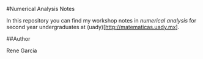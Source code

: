 #Numerical Analysis Notes

In this repository you can find my workshop notes in *numerical analysis* for second year undergraduates at (uady)[http://matematicas.uady.mx].


##Author

Rene Garcia
